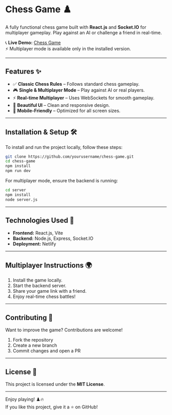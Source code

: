 # Chess Game ♟️

A fully functional chess game built with **React.js** and **Socket.IO** for multiplayer gameplay. Play against an AI or challenge a friend in real-time.

📞 **Live Demo:** [Chess Game](https://chess-639.netlify.app/)  
⚡ Multiplayer mode is available only in the installed version.

---

## Features ✨

- ✅ **Classic Chess Rules** – Follows standard chess gameplay.  
- 🎮 **Single & Multiplayer Mode** – Play against AI or real players.  
- ⚡ **Real-time Multiplayer** – Uses WebSockets for smooth gameplay.  
- 🎨 **Beautiful UI** – Clean and responsive design.  
- 📱 **Mobile-Friendly** – Optimized for all screen sizes.  

---

## Installation & Setup 🛠️

To install and run the project locally, follow these steps:

```bash
git clone https://github.com/yourusername/chess-game.git
cd chess-game
npm install
npm run dev
```

For multiplayer mode, ensure the backend is running:

```bash
cd server
npm install
node server.js
```

---

## Technologies Used 🚀

- **Frontend:** React.js, Vite  
- **Backend:** Node.js, Express, Socket.IO  
- **Deployment:** Netlify

---

## Multiplayer Instructions 🌍

1. Install the game locally.  
2. Start the backend server.  
3. Share your game link with a friend.  
4. Enjoy real-time chess battles!  

---


## Contributing 🤝

Want to improve the game? Contributions are welcome!  
1. Fork the repository  
2. Create a new branch  
3. Commit changes and open a PR  

---

## License 📛

This project is licensed under the **MIT License**.

---

Enjoy playing! ♟️🔥  
If you like this project, give it a ⭐ on GitHub!  
